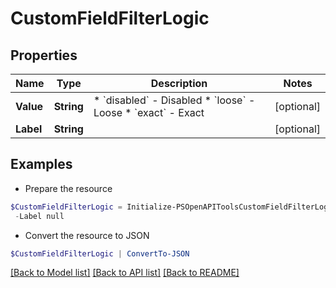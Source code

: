 # CustomFieldFilterLogic
## Properties

Name | Type | Description | Notes
------------ | ------------- | ------------- | -------------
**Value** | **String** | * &#x60;disabled&#x60; - Disabled * &#x60;loose&#x60; - Loose * &#x60;exact&#x60; - Exact | [optional] 
**Label** | **String** |  | [optional] 

## Examples

- Prepare the resource
```powershell
$CustomFieldFilterLogic = Initialize-PSOpenAPIToolsCustomFieldFilterLogic  -Value null `
 -Label null
```

- Convert the resource to JSON
```powershell
$CustomFieldFilterLogic | ConvertTo-JSON
```

[[Back to Model list]](../README.md#documentation-for-models) [[Back to API list]](../README.md#documentation-for-api-endpoints) [[Back to README]](../README.md)

